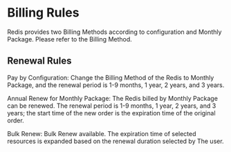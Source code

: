 ﻿# Billing Rules

Redis provides two Billing Methods according to configuration and Monthly Package. Please refer to the Billing Method. 

## Renewal Rules
Pay by Configuration: Change the Billing Method of the Redis to Monthly Package, and the renewal period is 1-9 months, 1 year, 2 years, and 3 years.

Annual Renew for Monthly Package: The Redis billed by Monthly Package can be renewed. The renewal period is 1-9 months, 1 year, 2 years, and 3 years; the start time of the new order is the expiration time of the original order.

Bulk Renew: Bulk Renew available. The expiration time of selected resources is expanded based on the renewal duration selected by The user.
